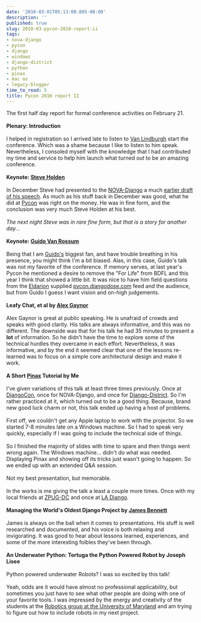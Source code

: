 ```yaml
---
date: '2010-03-01T05:13:00.005-08:00'
description: ''
published: true
slug: 2010-03-pycon-2010-report-ii
tags:
- nova-django
- pycon
- django
- windows
- django-district
- python
- pinax
- mac os
- legacy-blogger
time_to_read: 5
title: Pycon 2010 report II
---
```


<div>The first half day report for formal conference activities on February 21.</div><div><br /></div><div><b>Plenary: Introduction</b></div><div><br /></div><div>I helped in registration so I arrived late to listen to <a href="http://www.haynesandboone.com/van_lindberg/">Van Lindburgh</a> start the conference. Which was a shame because I like to listen to him speak. Nevertheless, I consoled myself with the knowledge that I had contributed my time and service to help him launch what turned out to be an amazing conference.</div><div><br /></div><div><b>Keynote: <a href="http://holdenweb.com/">Steve Holden</a></b></div><div><br /></div><div>In December Steve had presented to the <a href="http://www.meetup.com/NOVA-Django">NOVA-Django</a> a much <a href="http://www.meetup.com/NOVA-Django/calendar/11979823/?from=list&amp;offset=0">earlier draft of his speech</a>. As much as his stuff back in December was good, what he did at <a href="http://us.pycon.org/">Pycon</a> was right on the money. He was in fine form, and the conclusion was very much Steve Holden at his best.</div><div><br /></div><div><i>The next night Steve was in rare fine form, but that is a story for another day...</i></div><div><br /></div><div><b>Keynote: <a href="http://www.python.org/~guido/">Guido Van Rossum</a></b></div><div><br /></div><div>Being that I am <a href="http://www.python.org/~guido/">Guido's</a> biggest fan, and have trouble breathing in his presence, you might think I'm a bit biased. Alas, in this case, Guido's talk was not my favorite of the conference. If memory serves, at last year's Pycon he mentioned a desire to remove the "For Life" from BDFL and this year I think that showed a little bit. It was nice to have him field questions from the <a href="http://eldarion.com/">Eldarion</a> supplied <a href="http://pycon.djangodose.com/">pycon.djangodose.com</a> feed and the audience, but from Guido I guess I want vision and on-high judgements.</div><div><br /></div><div><b>Leafy Chat, et al by <a href="http://alexgaynor.net/">Alex Gaynor</a></b></div><div><br /></div><div>Alex Gaynor is great at public speaking. He is unafraid of crowds and speaks with good clarity. His talks are always informative, and this was no different. The downside was that for his talk he had 35 minutes to present a <b>lot</b> of information. So he didn't have the time to explore some of the technical hurdles they overcame in each effort. Nevertheless, it was informative, and by the end it seemed clear that one of the lessons re-learned was to focus on a simple core architectural design and make it work.</div><div><br /></div><div><b>A Short <a href="http://pinaxproject.com/">Pinax</a> Tutorial by Me</b></div><div><br /></div><div>I've given variations of this talk at least three times previously. Once at <a href="http://www.djangocon.org/">DjangoCon</a>, once for NOVA-Django, and once for <a href="http://www.meetup.com/django-district/">Django-District</a>. So I'm rather practiced at it, which turned out to be a good thing. Because, brand new good luck charm or not, this talk ended up having a host of problems.</div><div><br /></div><div>First off, we couldn't get any Apple laptop to work with the projector. So we started 7-8 minutes late on a Windows machine. So I had to speak very quickly, especially if I was going to include the technical side of things. </div><div><br /></div><div>So I finished the majority of slides with time to spare and then things went wrong again. The Windows machine... didn't do what was needed. Displaying Pinax and showing off its tricks just wasn't going to happen. So we ended up with an extended Q&amp;A session.</div><div><br /></div><div>Not my best presentation, but memorable. </div><div><br /></div><div>In the works is me giving the talk a least a couple more times. Once with my local friends at <a href="http://www.zpug.org/">ZPUG-DC</a> and once at <a href="http://www.meetup.com/ladjango/">LA Django</a>.</div><div><br /></div><div><b>Managing the World's Oldest Django Project by <a href="http://b-list.org/">James Bennett</a></b></div><div><br /></div><div>James is always on the ball when it comes to presentations. His stuff is well researched and documented, and his voice is both relaxing and invigorating. It was good to hear about lessons learned, experiences, and some of the more interesting foibles they've been through. </div><div><br /></div><div><b>An Underwater Python: Tortuga the Python Powered Robot by Joseph Lisee</b></div><div><br /></div><div>Python powered underwater Robots? I was so excited by this talk! </div><div><br /></div><div>Yeah, odds are it would have almost no professional applicability, but sometimes you just have to see what other people are doing with one of your favorite tools. I was impressed by the energy and creativity of the students at the <a href="http://ram.umd.edu/">Robotics group at the University of Maryland</a> and am trying to figure out how to include robots in my next project. </div>
